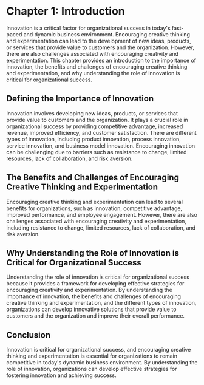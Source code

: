 Chapter 1: Introduction
=======================

Innovation is a critical factor for organizational success in today's fast-paced and dynamic business environment. Encouraging creative thinking and experimentation can lead to the development of new ideas, products, or services that provide value to customers and the organization. However, there are also challenges associated with encouraging creativity and experimentation. This chapter provides an introduction to the importance of innovation, the benefits and challenges of encouraging creative thinking and experimentation, and why understanding the role of innovation is critical for organizational success.

Defining the Importance of Innovation
-------------------------------------

Innovation involves developing new ideas, products, or services that provide value to customers and the organization. It plays a crucial role in organizational success by providing competitive advantage, increased revenue, improved efficiency, and customer satisfaction. There are different types of innovation, including product innovation, process innovation, service innovation, and business model innovation. Encouraging innovation can be challenging due to barriers such as resistance to change, limited resources, lack of collaboration, and risk aversion.

The Benefits and Challenges of Encouraging Creative Thinking and Experimentation
--------------------------------------------------------------------------------

Encouraging creative thinking and experimentation can lead to several benefits for organizations, such as innovation, competitive advantage, improved performance, and employee engagement. However, there are also challenges associated with encouraging creativity and experimentation, including resistance to change, limited resources, lack of collaboration, and risk aversion.

Why Understanding the Role of Innovation is Critical for Organizational Success
-------------------------------------------------------------------------------

Understanding the role of innovation is critical for organizational success because it provides a framework for developing effective strategies for encouraging creativity and experimentation. By understanding the importance of innovation, the benefits and challenges of encouraging creative thinking and experimentation, and the different types of innovation, organizations can develop innovative solutions that provide value to customers and the organization and improve their overall performance.

Conclusion
----------

Innovation is critical for organizational success, and encouraging creative thinking and experimentation is essential for organizations to remain competitive in today's dynamic business environment. By understanding the role of innovation, organizations can develop effective strategies for fostering innovation and achieving success.
